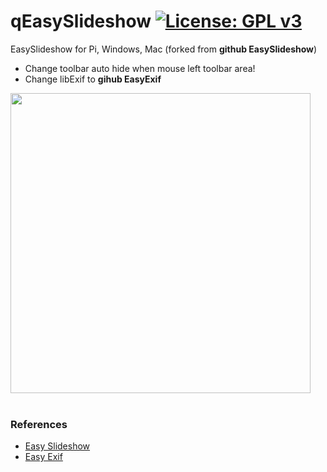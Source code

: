 # qEasySlideshow [![License: GPL v3](https://img.shields.io/badge/License-GPLv3-blue.svg)](https://www.gnu.org/licenses/gpl-3.0) <br>

EasySlideshow for Pi, Windows, Mac (forked from __github EasySlideshow__) <br>
  - Change toolbar auto hide when mouse left toolbar area! <br>
  - Change libExif to __gihub EasyExif__ <br>


<img src="PiEasySlideShow1019.gif" width="480"/> <br><br>


### References
  - [Easy Slideshow](https://github.com/minils/EasySlideshow) <br>
  - [Easy Exif](https://github.com/bdring/Grbl_Esp32) <br>

